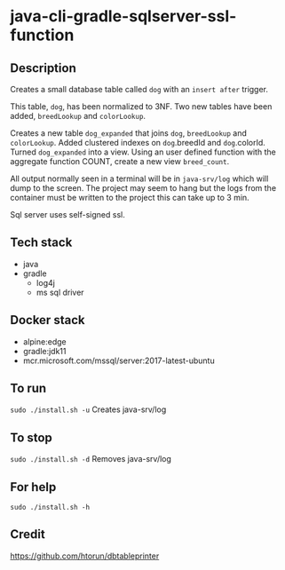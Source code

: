 # java-cli-gradle-sqlserver-ssl-function

## Description
Creates a small database table
called `dog` with an `insert after` trigger. 

This table, `dog`, has been normalized to 3NF.
Two new tables have been added, `breedLookup` and `colorLookup`.

Creates a new table `dog_expanded` that joins
`dog`, `breedLookup` and `colorLookup`. Added clustered indexes on
`dog`.breedId and `dog`.colorId. Turned `dog_expanded` into a view. Using
an user defined function with the aggregate function
COUNT, create a new view `breed_count`. 

All output normally
seen in a terminal will be in `java-srv/log` which will dump to the screen. The project may seem to hang but the logs from the container must be written to the project this can take up to 3 min.

Sql server uses self-signed ssl.

## Tech stack
- java
- gradle
  - log4j
  - ms sql driver

## Docker stack
- alpine:edge
- gradle:jdk11
- mcr.microsoft.com/mssql/server:2017-latest-ubuntu

## To run
`sudo ./install.sh -u`
Creates java-srv/log

## To stop
`sudo ./install.sh -d`
Removes java-srv/log

## For help
`sudo ./install.sh -h`

## Credit
https://github.com/htorun/dbtableprinter
